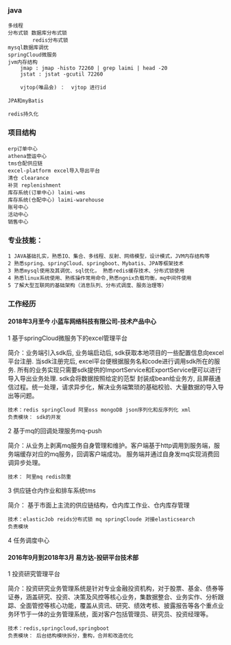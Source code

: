 

### java
    多线程
    分布式锁 数据库分布式锁
            redis分布式锁
    mysql数据库调优
    springCloud微服务
    jvm内存结构
        jmap : jmap -histo 72260 | grep laimi | head -20
        jstat : jstat -gcutil 72260
        
        vjtop(唯品会) ：  vjtop 进行id
        
    JPA和myBatis

    redis持久化

### 项目结构
    erp订单中心
    athena营运中心
    tms仓配供应链
    excel-platform excel导入导出平台
    清仓 clearance
    补货 replenishment
    库存系统(订单中心) laimi-wms
    库存系统(仓配中心) laimi-warehouse
    账号中心
    活动中心
    销售中心



### 专业技能：
    1 JAVA基础扎实，熟悉IO、集合、多线程、反射、网络模型，设计模式，JVM内存结构等
    2 熟悉spring、springCloud、springboot、Mybatis、JPA等框架技术
    3 熟悉mysql使用及其调优、sql优化， 熟悉redis缓存技术、分布式锁使用
    4 熟悉linux系统使用、熟练操作常用命令,熟悉ngnix负载均衡，mq中间件使用
    5 了解大型互联网的基础架构（消息队列、分布式调度、服务治理等）

### 工作经历

#### 2018年3月至今 小蓝车网络科技有限公司-技术产品中心

1 基于springCloud微服务下的excel管理平台

简介：业务端引入sdk后, 业务端启动后, sdk获取本地项目的一些配置信息向excel平台注册. 
当sdk注册完后, excel平台便根据服务名和code进行调用sdk所在的服务.
所有的业务实现只需要sdk提供的ImportService和ExportService便可以进行导入导出业务处理.
sdk会将数据按照给定的范型 封装成bean给业务方, 且屏蔽通信过程。统一处理，请求异步化，解决业务端繁琐的基础校验、大量数据的导入导出等问题。

    技术：redis springCloud 阿里oss mongoDB json序列化和反序列化 xml
    负责模块： sdk的开发

2 基于mq的回调处理服务mq-push

简介：从业务上剥离mq服务自身管理和维护。客户端基于http调用到服务端，服务端缓存对应的mq服务，回调客户端成功。
服务端并通过自身发mq实现消费回调异步处理。
    
    技术： 阿里mq redis防重


3 供应链仓内作业和排车系统tms

简介： 基于市面上主流的供应链结构，仓内库工作业、仓内库存管理

    技术：elasticJob reids分布式锁 mq springCloude 对接elasticsearch
    负责模块

4 任务调度中心





#### 2016年9月到2018年3月 易方达-投研平台技术部

1 投资研究管理平台

简介：投资研究业务管理系统是针对专业金融投资机构，对于股票、基金、债券等证券，涵盖研究、投资、决策及风控等核心业务，集数据整合、业务实作、分析跟踪、全面管控等核心功能，覆盖从资讯、研究、绩效考核、披露报告等各个重点业务环节于一体的业务管理系统，面对客户包括管理员、研究员、投资经理等。

    技术：redis,springcloud,springboot
    负责模块： 后台结构模块拆分，重构，合并和改造优化
